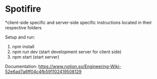 # Spotifire

*client-side specific and server-side specific instructions located in their respective folders

Setup and run: 
1. npm install
2. npm run dev (start development server for client side)
3. npm start (start server)

Documentation: https://www.notion.so/Engineering-Wiki-52e6ad7a8ff04c4fb591102419508129
